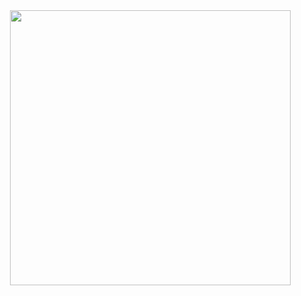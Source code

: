 <div id="header" align="center">
<a href="https://www.tumblr.com/sarcophagid/753740554952671232/ithaquas-so-gay-i-woulda-went-crazy">
  <img src="https://64.media.tumblr.com/12e5a7df398599d7afced2567aff7a76/af1caba4b5316649-87/s1280x1920/bfac0648ca45dde9d5b758104bdbc72ed1589db6.jpg" alt=" " width="449" height="440">
</a>
